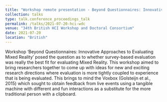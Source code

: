 ```yaml
---
title: "Workshop remote presentation - Beyond Questionnaires: Innovative Approaches to Evaluating Mixed Reality (HCI2021-WDC)"
collection: talks
type: talk.conference_proceedings_talk
permalink: /talks/2021-07-20-hci-wdc
venue: "34th British HCI Workshop and Doctoral Consortium"
date: 2021-07-20
location: "British"
---
```


Workshop ‘Beyond Questionnaires: Innovative Approaches to Evaluating Mixed Reality’ posed the question as to whether survey-based evaluation was really the best fit for evaluating Mixed Reality. This workshop aimed to bring researchers together to come up with ideas for new and exciting research directions where evaluation is more tightly coupled to experience that is being evaluated. This brings to mind the Voxbox (Golsteijn et al., 2015) which sought to obtain feedback from live events using a tangible machine with different and fun interactions as a substitute for the more traditional person with a clipboard.
